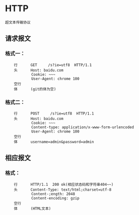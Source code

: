 # HTTP  
    超文本传输协议

## 请求报文

### 格式一：
        行      GET     /s?ie=utf8  HTTP/1.1
        头      Host: baidu.com
                Cookie: ~~~
                User-Agent: chrome 100
        空行
        体      (git的体为空)

### 格式二：
        行      POST     /s?ie=utf8  HTTP/1.1
        头      Host: baidu.com
                Cookie: ~~~
                Content-type: application/x-www-form-urlencoded
                User-Agent: chrome 100
        空行
        体      username=admin&password=admin


## 相应报文

### 格式：
        行      HTTP/1.1  200 ok(相应状态码和字符串404~~)
        头      Content-Type: text/html;charset=utf-8
                Content-;ength: 2048
                Content-encoding: gzip
        空行
        体      (HTML文本)